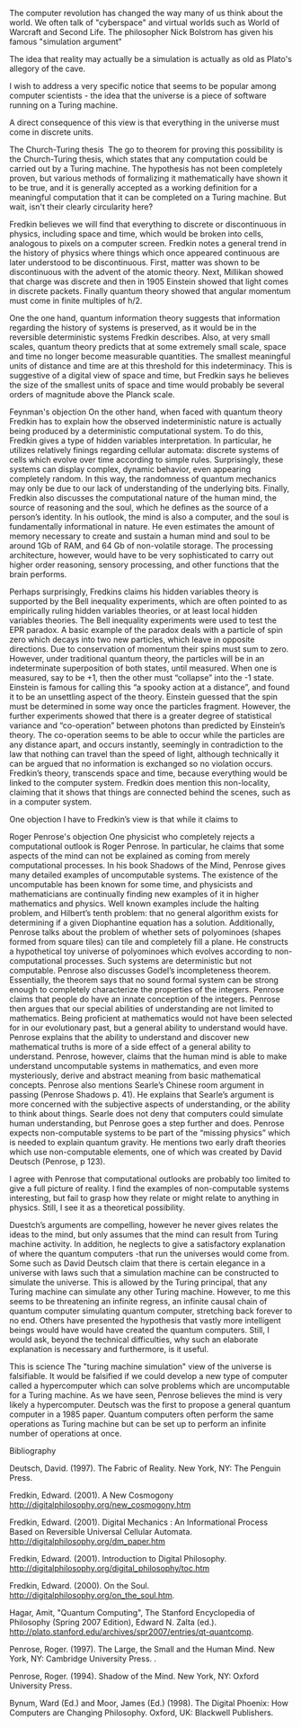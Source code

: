 The computer revolution has changed the way many of us think about the world. We often talk of "cyberspace" and virtual worlds such as World of Warcraft and Second Life. The philosopher Nick Bolstrom has given his famous "simulation argument"

The idea that reality may actually be a simulation is actually as old as Plato's allegory of the cave.

I wish to address a very specific notice that seems to be popular among computer scientists - the idea that the universe is a piece of software running on a Turing machine.

A direct consequence of this view is that everything in the universe must come in discrete units.

The Church-Turing thesis 
The go to theorem for proving this possibility is the Church-Turing thesis, which states that any computation could be carried out by a Turing machine. The hypothesis has not been completely proven, but various methods of formalizing it mathematically have shown it to be true, and it is generally accepted as a working definition for a meaningful computation that it can be completed on a Turing machine. But wait, isn't their clearly circularity here?

Fredkin believes we will find that everything to discrete or discontinuous in physics, including space and time, which would be broken into cells, analogous to pixels on a computer screen. Fredkin notes a general trend in the history of physics where things which once appeared continuous are later understood to be discontinuous. First, matter was shown to be discontinuous with the advent of the atomic theory. Next, Millikan showed that charge was discrete and then in 1905 Einstein showed that light comes in discrete packets. Finally quantum theory showed that angular momentum must come in finite multiples of h/2.

One the one hand, quantum information theory suggests that information regarding the history of systems is preserved, as it would be in the reversible deterministic systems Fredkin describes. Also, at very small scales, quantum theory predicts that at some extremely small scale, space and time no longer become measurable quantities. The smallest meaningful units of distance and time are at this threshold for this indeterminacy. This is suggestive of a digital view of space and time, but Fredkin says he believes the size of the smallest units of space and time would probably be several orders of magnitude above the Planck scale.

Feynman's objection
On the other hand, when faced with quantum theory Fredkin has to explain how the observed indeterministic nature is actually being produced by a deterministic computational system. To do this, Fredkin gives a type of hidden variables interpretation. In particular, he utilizes relatively finings regarding cellular automata: discrete systems of cells which evolve over time according to simple rules. Surprisingly, these systems can display complex, dynamic behavior, even appearing completely random. In this way, the randomness of quantum mechanics may only be due to our lack of understanding of the underlying bits. Finally, Fredkin also discusses the computational nature of the human mind, the source of reasoning and the soul, which he defines as the source of a person’s identity. In his outlook, the mind is also a computer, and the soul is fundamentally informational in nature. He even estimates the amount of memory necessary to create and sustain a human mind and soul to be around 1Gb of RAM, and 64 Gb of non-volatile storage. The processing architecture, however, would have to be very sophisticated to carry out higher order reasoning, sensory processing, and other functions that the brain performs.

Perhaps surprisingly, Fredkins claims his hidden variables theory is supported by the Bell inequality experiments, which are often pointed to as empirically ruling hidden variables theories, or at least local hidden variables theories. The Bell inequality experiments were used to test the EPR paradox. A basic example of the paradox deals with a particle of spin zero which decays into two new particles, which leave in opposite directions. Due to conservation of momentum their spins must sum to zero. However, under traditional quantum theory, the particles will be in an indeterminate superposition of both states, until measured. When one is measured, say to be +1, then the other must “collapse” into the -1 state. Einstein is famous for calling this “a spooky action at a distance”, and found it to be an unsettling aspect of the theory. Einstein guessed that the spin must be determined in some way once the particles fragment. However, the further experiments showed that there is a greater degree of statistical variance and “co-operation” between photons than predicted by Einstein’s theory. The co-operation seems to be able to occur while the particles are any distance apart, and occurs instantly, seemingly in contradiction to the law that nothing can travel than the speed of light, although technically it can be argued that no information is exchanged so no violation occurs. Fredkin’s theory, transcends space and time, because everything would be linked to the computer system. Fredkin does mention this non-locality, claiming that it shows that things are connected behind the scenes, such as in a computer system.

One objection I have to Fredkin’s view is that while it claims to

Roger Penrose's objection
One physicist who completely rejects a computational outlook is Roger Penrose. In particular, he claims that some aspects of the mind can not be explained as coming from merely computational processes. In his book Shadows of the Mind, Penrose gives many detailed examples of uncomputable systems. The existence of the uncomputable has been known for some time, and physicists and mathematicians are continually finding new examples of it in higher mathematics and physics. Well known examples include the halting problem, and Hilbert’s tenth problem: that no general algorithm exists for determining if a given Diophantine equation has a solution. Additionally, Penrose talks about the problem of whether sets of polyominoes (shapes formed from square tiles) can tile and completely fill a plane. He constructs a hypothetical toy universe of polyominoes which evolves according to non-computational processes. Such systems are deterministic but not computable. Penrose also discusses Godel’s incompleteness theorem. Essentially, the theorem says that no sound formal system can be strong enough to completely characterize the properties of the integers. Penrose claims that people do have an innate conception of the integers. Penrose then argues that our special abilities of understanding are not limited to mathematics. Being proficient at mathematics would not have been selected for in our evolutionary past, but a general ability to understand would have. Penrose explains that the ability to understand and discover new mathematical truths is more of a side effect of a general ability to understand. Penrose, however, claims that the human mind is able to make understand uncomputable systems in mathematics, and even more mysteriously, derive and abstract meaning from basic mathematical concepts. Penrose also mentions Searle’s Chinese room argument in passing (Penrose Shadows p. 41). He explains that Searle’s argument is more concerned with the subjective aspects of understanding, or the ability to think about things. Searle does not deny that computers could simulate human understanding, but Penrose goes a step further and does. Penrose expects non-computable systems to be part of the “missing physics” which is needed to explain quantum gravity. He mentions two early draft theories which use non-computable elements, one of which was created by David Deutsch (Penrose, p 123).

I agree with Penrose that computational outlooks are probably too limited to give a full picture of reality. I find the examples of non-computable systems interesting, but fail to grasp how they relate or might relate to anything in physics. Still, I see it as a theoretical possibility.

Duestch’s arguments are compelling, however he never gives relates the ideas to the mind, but only assumes that the mind can result from Turing machine activity. In addition, he neglects to give a satisfactory explanation of where the quantum computers ­­­­­-­that run the universes would come from. Some such as David Deutsch claim that there is certain elegance in a universe with laws such that a simulation machine can be constructed to simulate the universe. This is allowed by the Turing principal, that any Turing machine can simulate any other Turing machine. However, to me this seems to be threatening an infinite regress, an infinite causal chain of quantum computer simulating quantum computer, stretching back forever to no end. Others have presented the hypothesis that vastly more intelligent beings would have would have created the quantum computers. Still, I would ask, beyond the technical difficulties, why such an elaborate explanation is necessary and furthermore, is it useful.

This is science
The "turing machine simulation" view of the universe is falsifiable. It would be falsified if we could develop a new type of computer called a hypercomputer which can solve problems which are uncomputable for a Turing machine. As we have seen, Penrose believes the mind is very likely a hypercomputer. Deutsch was the first to propose a general quantum computer in a 1985 paper. Quantum computers often perform the same operations as Turing machine but can be set up to perform an infinite number of operations at once.

Bibliography

Deutsch, David. (1997). The Fabric of Reality. New York, NY: The Penguin Press.

Fredkin, Edward. (2001). A New Cosmogony http://digitalphilosophy.org/new_cosmogony.htm

Fredkin, Edward. (2001). Digital Mechanics : An Informational Process Based on Reversible Universal Cellular Automata. http://digitalphilosophy.org/dm_paper.htm

Fredkin, Edward. (2001). Introduction to Digital Philosophy. http://digitalphilosophy.org/digital_philosophy/toc.htm

Fredkin, Edward. (2000). On the Soul. http://digitalphilosophy.org/on_the_soul.htm.

Hagar, Amit, "Quantum Computing", The Stanford Encyclopedia of Philosophy (Spring 2007 Edition), Edward N. Zalta (ed.). http://plato.stanford.edu/archives/spr2007/entries/qt-quantcomp.

Penrose, Roger. (1997). The Large, the Small and the Human Mind. New York, NY: Cambridge University Press. .

Penrose, Roger. (1994). Shadow of the Mind. New York, NY: Oxford University Press.

Bynum, Ward (Ed.) and Moor, James (Ed.) (1998). The Digital Phoenix: How Computers are Changing Philosophy. Oxford, UK: Blackwell Publishers.
